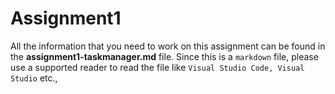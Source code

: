 # Assignment1
All the information that you need to work on this assignment can be found in the **assignment1-taskmanager.md** file. Since this is a `markdown` file, please use a supported reader to read the file like `Visual Studio Code, Visual Studio` etc., 
